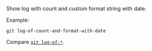 Show log with count and custom format string with date.

Example:

```shell
git log-of-count-and-format-with-date
```

Compare [`git log-of-*`](../git-log-of).
